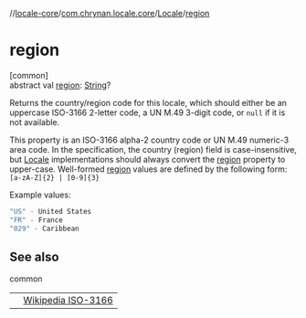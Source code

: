 //[locale-core](../../../index.md)/[com.chrynan.locale.core](../index.md)/[Locale](index.md)/[region](region.md)

# region

[common]\
abstract val [region](region.md): [String](https://kotlinlang.org/api/latest/jvm/stdlib/kotlin/-string/index.html)?

Returns the country/region code for this locale, which should either be an uppercase ISO-3166 2-letter code, a UN M.49 3-digit code, or `null` if it is not available.

This property is an ISO-3166 alpha-2 country code or UN M.49 numeric-3 area code. In the specification, the country (region) field is case-insensitive, but [Locale](index.md) implementations should always convert the [region](region.md) property to upper-case. Well-formed [region](region.md) values are defined by the following form: `[a-zA-Z]{2} | [0-9]{3}`

Example values:

```kotlin
"US" - United States
"FR" - France
"029" - Caribbean
```

## See also

common

| | |
|---|---|
|  | [Wikipedia ISO-3166](https://en.wikipedia.org/wiki/ISO_3166) |
